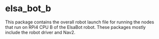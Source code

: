# elsa_bot_b

This package contains the overall robot launch file for running the nodes that run on RPi4 CPU B of the ElsaBot robot. These packages mostly include the robot driver and Nav2.

